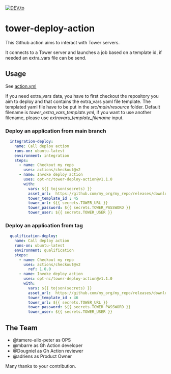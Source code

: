 [![DEV.to](https://img.shields.io/badge/DEV.to%20posts-Speeding%20Up%20Time%20to%20Market%20with%20Custom%20Github%20Actions-blue)](https://dev.to/adriens/speeding-up-time-to-market-with-custom-github-actions-3md0)
# tower-deploy-action

This Github action aims to interact with Tower servers.

It connects to a Tower server and launches a job based on a template id, if needed an extra_vars file can be send.

## Usage

See [action.yml](action.yml)

If you need extra_vars data, you have to first checkout the repository you aim to deploy and that contains the extra_vars yaml file template. 
The templated yaml file have to be put in the *src/main/resource* folder. 
Default filename is *tower_extra_vars_template.yml*, if you want to use another filename, please use *extravars_template_filename* input.

### Deploy an application from main branch

```yaml
  integration-deploy:
    name: Call deploy action
    runs-on: ubuntu-latest
    environment: integration
    steps:
      - name: Checkout my repo
        uses: actions/checkout@v2
      - name: Invoke deploy action
        uses: opt-nc/tower-deploy-action@v1.1.0
        with:
          vars: ${{ tojson(secrets) }}
          asset_url:  https://github.com/my_org/my_repo/releases/download/integration/my_app.jar
          tower_template_id : 45
          tower_url: ${{ secrets.TOWER_URL }}
          tower_password: ${{ secrets.TOWER_PASSWORD }}
          tower_user: ${{ secrets.TOWER_USER }}
```

### Deploy an application from tag

```yaml
  qualification-deploy:
    name: Call deploy action
    runs-on: ubuntu-latest
    environment: qualification
    steps:
      - name: Checkout my repo
        uses: actions/checkout@v2
          ref: 1.0.0
      - name: Invoke deploy action
        uses: opt-nc/tower-deploy-action@v1.1.0
        with:
          vars: ${{ tojson(secrets) }}
          asset_url:  https://github.com/my_org/my_repo/releases/download/1.0.0/my_app.jar
          tower_template_id : 46
          tower_url: ${{ secrets.TOWER_URL }}
          tower_password: ${{ secrets.TOWER_PASSWORD }}
          tower_user: ${{ secrets.TOWER_USER }}
```

## The Team
- @tamere-allo-peter as OPS
- @mbarre as Gh Action developer
- @Dougniel as Gh Action reviewer
- @adriens as Product Owner

Many thanks to your contribution.

